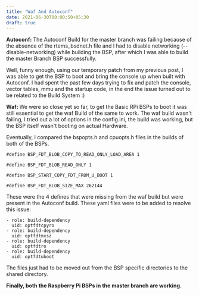 ```yaml
---
title: "Waf And Autoconf"
date: 2021-06-30T00:00:50+05:30
draft: true
---
```


<b> Autoconf: </b>
The Autoconf Build for the master branch was failing because of the absence of the rtems_bsdnet.h file and I had to disable networking (--disable-networking) while building the BSP, after which I was able to build the master Branch BSP successfully.

Well, funny enough, using our temporary patch from my previous post, I was able to get the BSP to boot and bring the console up when built with Autoconf. I had spent the past few days trying to fix and patch the console, vector tables, mmu and the startup code, in the end the issue turned out to be related to the Build System :)



<b>Waf: </b>
We were so close yet so far, to get the Basic RPi BSPs to boot it was still essential to get the waf Build of the same to work. The waf build wasn't failing, I tried out a lot of options in the config.ini, the build was working, but the BSP itself wasn't booting on actual Hardware. 

Eventually, I compared the bspopts.h and cpuopts.h files in the builds of both of the BSPs. 

```
#define BSP_FDT_BLOB_COPY_TO_READ_ONLY_LOAD_AREA 1
 
#define BSP_FDT_BLOB_READ_ONLY 1

#define BSP_START_COPY_FDT_FROM_U_BOOT 1

#define BSP_FDT_BLOB_SIZE_MAX 262144

```
These were the 4 defines that were missing from the waf build but were present in the Autoconf build. 
These yaml files were to be added to resolve this issue:

```
- role: build-dependency
  uid: optfdtcpyro
- role: build-dependency
  uid: optfdtmxsz
- role: build-dependency
  uid: optfdtro
- role: build-dependency
  uid: optfdtuboot
  ```

The files just had to be moved out from the BSP specific directories to the shared directory. 


<b></b>
<b><b> Finally, both the Raspberry Pi BSPs in the master branch are working. </b></b>
